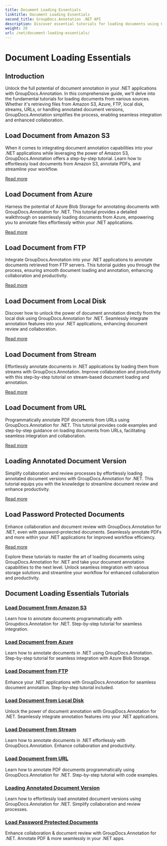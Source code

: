 ```yaml
---
title: Document Loading Essentials
linktitle: Document Loading Essentials
second_title: GroupDocs.Annotation .NET API
description: Discover essential tutorials for loading documents using GroupDocs.Annotation .NET. Seamlessly integrate with Amazon S3, Azure, FTP, local disk, streams, & more.
weight: 20
url: /net/document-loading-essentials/
---
```


# Document Loading Essentials

## Introduction

Unlock the full potential of document annotation in your .NET applications with GroupDocs.Annotation. In this comprehensive guide, we'll delve into the fundamental tutorials for loading documents from various sources. Whether it's retrieving files from Amazon S3, Azure, FTP, local disk, streams, URLs, or handling annotated document versions, GroupDocs.Annotation simplifies the process, enabling seamless integration and enhanced collaboration.

## Load Document from Amazon S3
When it comes to integrating document annotation capabilities into your .NET applications while leveraging the power of Amazon S3, GroupDocs.Annotation offers a step-by-step tutorial. Learn how to effortlessly load documents from Amazon S3, annotate PDFs, and streamline your workflow.

[Read more](./load-document-from-amazon-s3/)

## Load Document from Azure
Harness the potential of Azure Blob Storage for annotating documents with GroupDocs.Annotation for .NET. This tutorial provides a detailed walkthrough on seamlessly loading documents from Azure, empowering you to annotate files effortlessly within your .NET applications.

[Read more](./load-document-from-azure/)

## Load Document from FTP
Integrate GroupDocs.Annotation into your .NET applications to annotate documents retrieved from FTP servers. This tutorial guides you through the process, ensuring smooth document loading and annotation, enhancing collaboration and productivity.

[Read more](./load-document-from-ftp/)

## Load Document from Local Disk
Discover how to unlock the power of document annotation directly from the local disk using GroupDocs.Annotation for .NET. Seamlessly integrate annotation features into your .NET applications, enhancing document review and collaboration.

[Read more](./load-document-from-local-disk/)

## Load Document from Stream
Effortlessly annotate documents in .NET applications by loading them from streams with GroupDocs.Annotation. Improve collaboration and productivity with this step-by-step tutorial on stream-based document loading and annotation.

[Read more](./load-document-from-stream/)

## Load Document from URL
Programmatically annotate PDF documents from URLs using GroupDocs.Annotation for .NET. This tutorial provides code examples and step-by-step guidance on loading documents from URLs, facilitating seamless integration and collaboration.

[Read more](./load-document-from-url/)

## Loading Annotated Document Version
Simplify collaboration and review processes by effortlessly loading annotated document versions with GroupDocs.Annotation for .NET. This tutorial equips you with the knowledge to streamline document review and enhance productivity.

[Read more](./loading-annotated-document-version/)

## Load Password Protected Documents
Enhance collaboration and document review with GroupDocs.Annotation for .NET, even with password-protected documents. Seamlessly annotate PDFs and more within your .NET applications for improved workflow efficiency.

[Read more](./load-password-protected-documents/)

Explore these tutorials to master the art of loading documents using GroupDocs.Annotation for .NET and take your document annotation capabilities to the next level. Unlock seamless integration with various storage solutions and streamline your workflow for enhanced collaboration and productivity.
## Document Loading Essentials Tutorials
### [Load Document from Amazon S3](./load-document-from-amazon-s3/)
Learn how to annotate documents programmatically with Groupdocs.Annotation for .NET. Step-by-step tutorial for seamless integration.
### [Load Document from Azure](./load-document-from-azure/)
Learn how to annotate documents in .NET using GroupDocs.Annotation. Step-by-step tutorial for seamless integration with Azure Blob Storage.
### [Load Document from FTP](./load-document-from-ftp/)
Enhance your .NET applications with GroupDocs.Annotation for seamless document annotation. Step-by-step tutorial included.
### [Load Document from Local Disk](./load-document-from-local-disk/)
Unlock the power of document annotation with GroupDocs.Annotation for .NET. Seamlessly integrate annotation features into your .NET applications.
### [Load Document from Stream](./load-document-from-stream/)
Learn how to annotate documents in .NET effortlessly with GroupDocs.Annotation. Enhance collaboration and productivity.
### [Load Document from URL](./load-document-from-url/)
Learn how to annotate PDF documents programmatically using GroupDocs.Annotation for .NET. Step-by-step tutorial with code examples.
### [Loading Annotated Document Version](./loading-annotated-document-version/)
Learn how to effortlessly load annotated document versions using GroupDocs.Annotation for .NET. Simplify collaboration and review processes.
### [Load Password Protected Documents](./load-password-protected-documents/)
Enhance collaboration & document review with GroupDocs.Annotation for .NET. Annotate PDF & more seamlessly in your .NET apps.